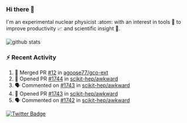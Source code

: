 ### Hi there 👋 

I'm an experimental nuclear physicist :atom: with an interest in tools :wrench: to improve productivity :chart_with_upwards_trend: and scientific insight :telescope:.

![github stats](https://github-readme-stats.vercel.app/api?username=agoose77&show_icons=true&hide_rank=true&hide_title=true&bg_color=30,e76445,904e95&text_color=efe3ec&icon_color=efe3ec)
<!--
**agoose77/agoose77** is a ✨ _special_ ✨ repository because its `README.md` (this file) appears on your GitHub profile.

Here are some ideas to get you started:

- 🔭 I’m currently working on ...
- 🌱 I’m currently learning ...
- 👯 I’m looking to collaborate on ...
- 🤔 I’m looking for help with ...
- 💬 Ask me about ...
- 📫 How to reach me: ...
- 😄 Pronouns: ...
- ⚡ Fun fact: ...
-->

### :zap: Recent Activity
<!--START_SECTION:activity-->
1. 🎉 Merged PR [#12](https://github.com/agoose77/gco-ext/pull/12) in [agoose77/gco-ext](https://github.com/agoose77/gco-ext)
2. 💪 Opened PR [#1744](https://github.com/scikit-hep/awkward/pull/1744) in [scikit-hep/awkward](https://github.com/scikit-hep/awkward)
3. 🗣 Commented on [#1743](https://github.com/scikit-hep/awkward/issues/1743) in [scikit-hep/awkward](https://github.com/scikit-hep/awkward)
4. 💪 Opened PR [#1743](https://github.com/scikit-hep/awkward/pull/1743) in [scikit-hep/awkward](https://github.com/scikit-hep/awkward)
5. 🗣 Commented on [#1742](https://github.com/scikit-hep/awkward/issues/1742) in [scikit-hep/awkward](https://github.com/scikit-hep/awkward)
<!--END_SECTION:activity-->


[![Twitter Badge](https://img.shields.io/twitter/follow/agoose77?style=flat-square&logo=Twitter&logoColor=white&color=cornflowerblue)](https://twitter.com/agoose77)
